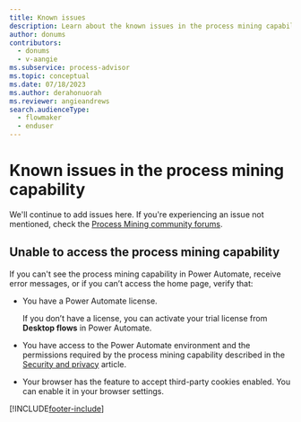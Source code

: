 ```yaml
---
title: Known issues
description: Learn about the known issues in the process mining capability.
author: donums
contributors:
  - donums
  - v-aangie 
ms.subservice: process-advisor
ms.topic: conceptual
ms.date: 07/18/2023
ms.author: derahonuorah
ms.reviewer: angieandrews
search.audienceType: 
  - flowmaker
  - enduser
---
```


# Known issues in the process mining capability

We'll continue to add issues here. If you're experiencing an issue not mentioned, check the [Process Mining community forums](https://powerusers.microsoft.com/t5/Process-Advisor/bd-p/ProcessAdvisor).

## Unable to access the process mining capability

If you can't see the process mining capability in Power Automate, receive error messages, or if you can’t access the home page, verify that:

- You have a Power Automate license.

   If you don’t have a license, you can activate your trial license from **Desktop flows** in Power Automate.
- You have access to the Power Automate environment and the permissions required by the process mining capability described in the [Security and privacy](process-advisor-security.md) article.
- Your browser has the feature to accept third-party cookies enabled.
  You can enable it in your browser settings.
  
[!INCLUDE[footer-include](includes/footer-banner.md)]
